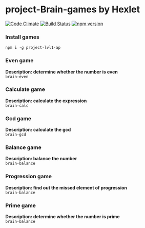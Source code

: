 # project-Brain-games by Hexlet
[![Code Climate](https://codeclimate.com/github/antonpotemkin/project-lvl1-s101/badges/gpa.svg)](https://codeclimate.com/github/antonpotemkin/project-lvl1-s101)
[![Build Status](https://travis-ci.org/antonpotemkin/project-lvl1-s101.svg?branch=master)](https://travis-ci.org/antonpotemkin/project-lvl1-s101)
[![npm version](https://badge.fury.io/js/project-lvl1-ap.svg)](https://badge.fury.io/js/project-lvl1-ap)

### Install games
`
npm i -g project-lvl1-ap
`

### Even game
**Description: determine whether the number is even**  
`
brain-even
`


### Calculate game
**Description: calculate the expression**  
`
brain-calc
`


### Gcd game
**Description: calculate the gcd**  
`
brain-gcd
`

### Balance game
**Description: balance the number**  
`
brain-balance
`


### Progression game
**Description: find out the missed element of progression**  
`
brain-balance
`


### Prime game
**Description: determine whether the number is prime**  
`
brain-balance
`
